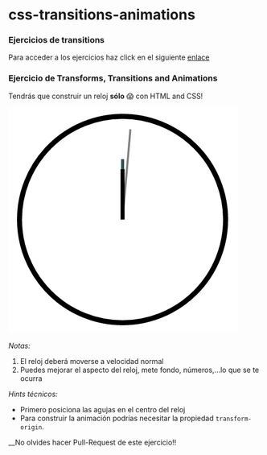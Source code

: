 # css-transitions-animations

### Ejercicios de transitions
Para acceder a los ejercicios haz click en el siguiente [enlace](https://goo.gl/aS7HII)

### Ejercicio de Transforms, Transitions and Animations

Tendrás que construir un reloj __sólo__  😱  con HTML and CSS! 

![./clock.gif](./clock.gif)

_Notas:_
1. El reloj deberá moverse a velocidad normal
2. Puedes mejorar el aspecto del reloj, mete fondo, números,...lo que se te ocurra

_Hints técnicos:_

- Primero posiciona las agujas en el centro del reloj 
- Para construir la animación podrías necesitar la propiedad `transform-origin`.

__No olvides hacer Pull-Request de este ejercicio!!

